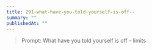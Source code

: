 ```yaml
---
title: 291-what-have-you-told-yourself-is-off--
summary: ""
publishedAt: ""
---
```


> Prompt: What have you told yourself is off - limits

